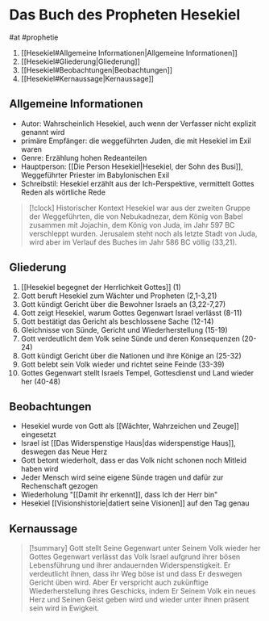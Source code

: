 # Das Buch des Propheten Hesekiel

#at #prophetie 

1. [[Hesekiel#Allgemeine Informationen|Allgemeine Informationen]]
2. [[Hesekiel#Gliederung|Gliederung]]
3. [[Hesekiel#Beobachtungen|Beobachtungen]]
4. [[Hesekiel#Kernaussage|Kernaussage]]

## Allgemeine Informationen

- Autor: Wahrscheinlich Hesekiel, auch wenn der Verfasser nicht explizit genannt wird
- primäre Empfänger: die weggeführten Juden, die mit Hesekiel im Exil waren
- Genre: Erzählung hohen Redeanteilen
- Hauptperson: [[Die Person Hesekiel|Hesekiel, der Sohn des Busi]], Weggeführter Priester im Babylonischen Exil
- Schreibstil: Hesekiel erzählt aus der Ich-Perspektive, vermittelt Gottes Reden als wörtliche Rede

> [!clock] Historischer Kontext
> Hesekiel war aus der zweiten Gruppe der Weggeführten, die von Nebukadnezar, dem König von Babel zusammen mit Jojachin, dem König von Juda, im Jahr 597 BC verschleppt wurden.
> Jerusalem steht noch als letzte Stadt von Juda, wird aber im Verlauf des Buches im Jahr 586 BC völlig (33,21).

## Gliederung

1. [[Hesekiel begegnet der Herrlichkeit Gottes]] (1)
2. Gott beruft Hesekiel zum Wächter und Propheten (2,1-3,21)
3. Gott kündigt Gericht über die Bewohner Israels an (3,22-7,27)
4. Gott zeigt Hesekiel, warum Gottes Gegenwart Israel verlässt (8-11)
5. Gott bestätigt das Gericht als beschlossene Sache (12-14)
6. Gleichnisse von Sünde, Gericht und Wiederherstellung (15-19)
7. Gott verdeutlicht dem Volk seine Sünde und deren Konsequenzen (20-24)
8. Gott kündigt Gericht über die Nationen und ihre Könige an (25-32)
9. Gott belebt sein Volk wieder und richtet seine Feinde (33-39)
10. Gottes Gegenwart stellt Israels Tempel, Gottesdienst und Land wieder her (40-48)

## Beobachtungen

- Hesekiel wurde von Gott als [[Wächter, Wahrzeichen und Zeuge]] eingesetzt
- Israel ist [[Das Widerspenstige Haus|das widerspenstige Haus]], deswegen das Neue Herz
- Gott betont wiederholt, dass er das Volk nicht schonen noch Mitleid haben wird
- Jeder Mensch wird seine eigene Sünde tragen und dafür zur Rechenschaft gezogen
- Wiederholung "[[Damit ihr erkennt]], dass Ich der Herr bin"
- Hesekiel [[Visionshistorie|datiert seine Visionen]] auf den Tag genau

## Kernaussage

> [!summary] Gott stellt Seine Gegenwart unter Seinem Volk wieder her
> Gottes Gegenwart verlässt das Volk Israel aufgrund ihrer bösen Lebensführung und ihrer andauernden Widerspenstigkeit. Er verdeutlicht ihnen, dass ihr Weg böse ist und dass Er deswegen Gericht üben wird. Aber Er verspricht auch zukünftige Wiederherstellung ihres Geschicks, indem Er Seinem Volk ein neues Herz und Seinen Geist geben wird und wieder unter ihnen präsent sein wird in Ewigkeit.